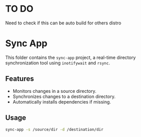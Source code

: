 # TO DO 
Need to check if this can be auto build for others distro


# Sync App

This folder contains the `sync-app` project, a real-time directory synchronization tool using `inotifywait` and `rsync`.

## Features
- Monitors changes in a source directory.
- Synchronizes changes to a destination directory.
- Automatically installs dependencies if missing.

## Usage
```bash
sync-app -s /source/dir -d /destination/dir

